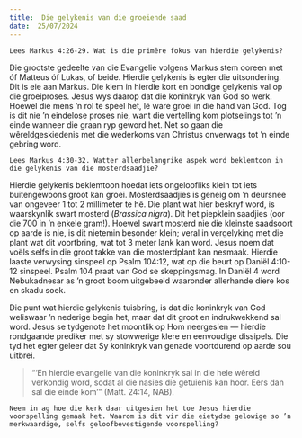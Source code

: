 ```yaml
---
title:  Die gelykenis van die groeiende saad
date:  25/07/2024
---
```


`Lees Markus 4:26-29. Wat is die primêre fokus van hierdie gelykenis?`

Die grootste gedeelte van die Evangelie volgens Markus stem ooreen met óf Matteus óf Lukas, of beide. Hierdie gelykenis is egter die uitsondering. Dit is eie aan Markus. Die klem in hierdie kort en bondige gelykenis val op die groeiproses. Jesus wys daarop dat die koninkryk van God so werk. Hoewel die mens ’n rol te speel het, lê ware groei in die hand van God. Tog is dit nie ’n eindelose proses nie, want die vertelling kom plotselings tot ’n einde wanneer die graan ryp geword het. Net so gaan die wêreldgeskiedenis met die wederkoms van Christus onverwags tot ’n einde gebring word.

`Lees Markus 4:30-32. Watter allerbelangrike aspek word beklemtoon in die gelykenis van die mosterdsaadjie?`

Hierdie gelykenis beklemtoon hoedat iets ongeloofliks klein tot iets buitengewoons groot kan groei. Mosterdsaadjies is geneig om ’n deursnee van ongeveer 1 tot 2 millimeter te hê. Die plant wat hier beskryf word, is waarskynlik swart mosterd (_Brassica nigra_). Dit het piepklein saadjies (oor die 700 in ’n enkele gram!). Hoewel swart mosterd nie die kleinste saadsoort op aarde is nie, is dit nietemin besonder klein; veral in vergelyking met die plant wat dit voortbring, wat tot 3 meter lank kan word. Jesus noem dat voëls selfs in die groot takke van die mosterdplant kan nesmaak. Hierdie laaste verwysing sinspeel op Psalm 104:12, wat op die beurt op Daniël 4:10-12 sinspeel. Psalm 104 praat van God se skeppingsmag. In Daniël 4 word Nebukadnesar as ’n groot boom uitgebeeld waaronder allerhande diere kos en skadu soek.

Die punt wat hierdie gelykenis tuisbring, is dat die koninkryk van God weliswaar ’n nederige begin het, maar dat dit groot en indrukwekkend sal word. Jesus se tydgenote het moontlik op Hom neergesien — hierdie rondgaande prediker met sy stowwerige klere en eenvoudige dissipels. Die tyd het egter geleer dat Sy koninkryk van genade voortdurend op aarde sou uitbrei.

> <p></p>
> “‘En hierdie evangelie van die koninkryk sal in die hele wêreld verkondig word, sodat al die nasies die getuienis kan hoor. Eers dan sal die einde kom’” (Matt. 24:14, NAB).

`Neem in ag hoe die kerk daar uitgesien het toe Jesus hierdie voorspelling gemaak het. Waarom is dit vir die eietydse gelowige so ’n merkwaardige, selfs geloofbevestigende voorspelling?`